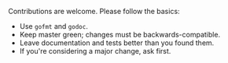 Contributions are welcome. Please follow the basics:

* Use `gofmt` and `godoc`.
* Keep master green; changes must be backwards-compatible.
* Leave documentation and tests better than you found them.
* If you're considering a major change, ask first.
